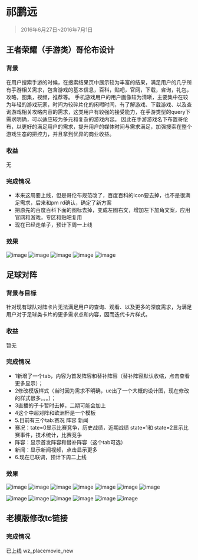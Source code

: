 # 祁鹏远

> 2016年6月27日~2016年7月1日

## 王者荣耀（手游类）哥伦布设计

### 背景

在用户搜索手游的时候，在搜索结果页中展示较为丰富的结果，满足用户的几乎所有手游相关需求，包含游戏的基本信息，百科，贴吧，官网，下载，咨询，礼包，攻略，图集，视频，推荐等。 手机游戏用户的用户画像较为清晰，主要集中在较为年轻的游戏玩家，时间为较碎片化的闲暇时间，有了解游戏、下载游戏、以及查询游戏相关攻略内容的需求，这类用户有较强的接受能力，在手游类型的query下需求明确，可以适应较为多元和复杂的游戏内容。 因此在手游游戏名下布置哥伦布，以更好的满足用户的需求，提升用户的媒体时间与需求满足，加强搜索在整个游戏生态的把控力，并且拿到优异的商业收益。

### 收益
无

### 完成情况

* <span>本来这周要上线，但是哥伦布规范改了，百度百科的icon要去掉，也不是很满足需求，后来和pm rd确认，确定了新方案</span>
* <span>把原先的百度百科下面的图标去掉，变成左图右文，增加左下加角文案，应用官网和游戏，专区和贴吧复用</span>
* <span>现在已经走单子，预计下周一上线</span>

### 效果
![image](http://gitlab.baidu.com/psfe/ala-weeklyreport/uploads/e22249b1ce56ac5e6587ae1722fc8c0d/image.png)
![image](http://gitlab.baidu.com/psfe/ala-weeklyreport/uploads/6cd2266aa2f404c754bf82f15095be64/image.png)
![image](http://gitlab.baidu.com/psfe/ala-weeklyreport/uploads/5f83a55b998d52e7fd6391f122c6c761/image.png)
![image](http://gitlab.baidu.com/psfe/ala-weeklyreport/uploads/2e4b201d41ad39172a61332a657c41a4/image.png)
![image](http://gitlab.baidu.com/psfe/ala-weeklyreport/uploads/9f98831af80e62ec8e1bf8a69ebad27c/image.png)

## 足球对阵

### 背景与目标

针对现有球队对阵卡片无法满足用户的查询、观看、以及更多的深度需求，为满足用户对于足球类卡片的更多需求点和内容，因而迭代卡片样式。

### 收益

暂无

### 完成情况
* <span>1新增了一个tab，内容为首发阵容和替补阵容（替补阵容默认收缩，点击查看更多显示）；</span>
* <span>2修改模版样式（当时因为需求不明确，ue出了一个大概的设计图，现在修改的样式很多。。。）；</span>
* <span>3直播的子卡暂时去掉，二期可能会加上</span>
* <span>4这个中超对阵和欧洲杯是一个模板</span>
* <span>5.目前有三个tab:赛况 阵容 新闻</span>
 * <span>赛况：tate=0显示比赛竞争，历史战绩，近期战绩 state=1和 state=2显示比赛事件，技术统计，比赛竞争</span>
 * <span>阵容：显示首发阵容和替补阵容（这个tab可选）</span>
 * <span>新闻：显示新闻视频，点击显示更多</span>
* <span>6.现在已联调，预计下周二上线</span>


### 效果

![image](http://gitlab.baidu.com/psfe/ala-weeklyreport/uploads/b58896be5c542d2f266293ee524aab46/image.png)
![image](http://gitlab.baidu.com/psfe/ala-weeklyreport/uploads/a102cb94a673f5b2e5c05ab843a45ff2/image.png)
![image](http://gitlab.baidu.com/psfe/ala-weeklyreport/uploads/7d3a4f53d559b8272bc9b2c406969f9f/image.png)
![image](http://gitlab.baidu.com/psfe/ala-weeklyreport/uploads/30b4caf98a0c28485caaf531b2f6052c/image.png)
![image](http://gitlab.baidu.com/psfe/ala-weeklyreport/uploads/b08ec65492d8dd73dfb595c5c7e2860d/image.png)
![image](http://gitlab.baidu.com/psfe/ala-weeklyreport/uploads/e9fc1f9561c6b2ffc50fc5b398b0ed46/image.png)
![image](http://gitlab.baidu.com/psfe/ala-weeklyreport/uploads/8b45973ec233d5e38deafdcf91eb3516/image.png)


![image](http://gitlab.baidu.com/psfe/ala-weeklyreport/uploads/43040b9f9131b6aa4c35d79aa3a5d64c/image.png)
![image](http://gitlab.baidu.com/psfe/ala-weeklyreport/uploads/2f3fb0afa4a57b8e4c01c146d8437b86/image.png)
![image](http://gitlab.baidu.com/psfe/ala-weeklyreport/uploads/311b6eabe5724f159bcde9f3789928cc/image.png)
![image](http://gitlab.baidu.com/psfe/ala-weeklyreport/uploads/41d865447fe1868f6fe8fd513f58bcc2/image.png)
![image](http://gitlab.baidu.com/psfe/ala-weeklyreport/uploads/0e02d943b57808baac84994239877848/image.png)
![image](http://gitlab.baidu.com/psfe/ala-weeklyreport/uploads/ca78798299691d6e40984846a0827402/image.png)


## 老模版修改tc链接

### 完成情况

已上线 wz_placemovie_new